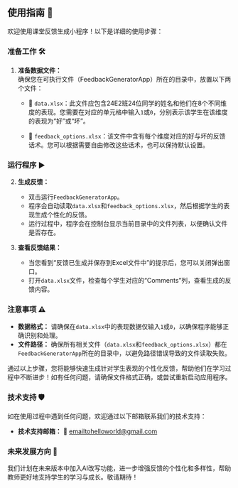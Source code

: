 ## 使用指南 📘

欢迎使用课堂反馈生成小程序！以下是详细的使用步骤：

### 准备工作 🛠️

1. **准备数据文件：**  
   确保您在可执行文件（FeedbackGeneratorApp）所在的目录中，放置以下两个文件：

   - 📄 `data.xlsx`：此文件应包含24E2班24位同学的姓名和他们在8个不同维度的表现。您需要在对应的单元格中输入`1`或`0`，分别表示该学生在该维度的表现为“好”或“坏”。

   - 📑 `feedback_options.xlsx`：该文件中含有每个维度对应的好与坏的反馈话术。您可以根据需要自由修改这些话术，也可以保持默认设置。

### 运行程序 ▶️

2. **生成反馈：**  

   - 双击运行`FeedbackGeneratorApp`。
   - 程序会自动读取`data.xlsx`和`feedback_options.xlsx`，然后根据学生的表现生成个性化的反馈。
   - 运行过程中，程序会在控制台显示当前目录中的文件列表，以便确认文件是否存在。

3. **查看反馈结果：**  

   - 当您看到“反馈已生成并保存到Excel文件中”的提示后，您可以关闭弹出窗口。
   - 打开`data.xlsx`文件，检查每个学生对应的“Comments”列，查看生成的反馈内容。

### 注意事项 ⚠️

- **数据格式：** 请确保在`data.xlsx`中的表现数据仅输入`1`或`0`，以确保程序能够正确识别和处理。
- **文件路径：** 确保所有相关文件（`data.xlsx`和`feedback_options.xlsx`）都在`FeedbackGeneratorApp`所在的目录中，以避免路径错误导致的文件读取失败。

通过以上步骤，您将能够快速生成针对学生表现的个性化反馈，帮助他们在学习过程中不断进步！如有任何问题，请确保文件格式正确，或尝试重新启动应用程序。

### 技术支持 🛡️

如在使用过程中遇到任何问题，欢迎通过以下邮箱联系我们的技术支持：

- **技术支持邮箱：** 📧 emailtohelloworld@gmail.com

### 未来发展方向 🚀

我们计划在未来版本中加入AI改写功能，进一步增强反馈的个性化和多样性，帮助教师更好地支持学生的学习与成长。敬请期待！
